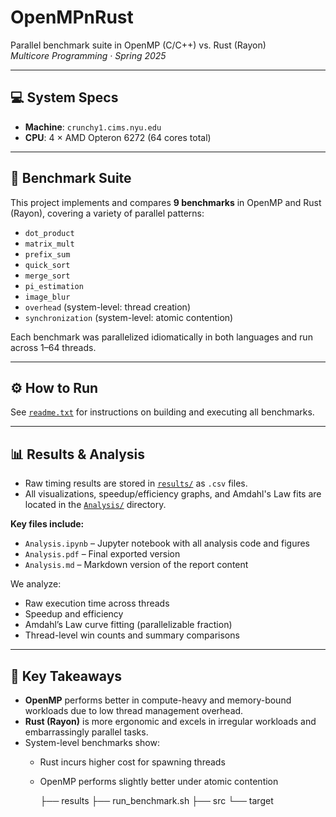 # OpenMPnRust

Parallel benchmark suite in OpenMP (C/C++) vs. Rust (Rayon)  
*Multicore Programming · Spring 2025*

---

## 💻 System Specs

- **Machine**: `crunchy1.cims.nyu.edu`  
- **CPU**: 4 × AMD Opteron 6272 (64 cores total)

---

## 🧪 Benchmark Suite

This project implements and compares **9 benchmarks** in OpenMP and Rust (Rayon), covering a variety of parallel patterns:

- `dot_product`
- `matrix_mult`
- `prefix_sum`
- `quick_sort`
- `merge_sort`
- `pi_estimation`
- `image_blur`
- `overhead` (system-level: thread creation)
- `synchronization` (system-level: atomic contention)

Each benchmark was parallelized idiomatically in both languages and run across 1–64 threads.

---

## ⚙️ How to Run

See [`readme.txt`](readme.txt) for instructions on building and executing all benchmarks.

---

## 📊 Results & Analysis

- Raw timing results are stored in [`results/`](./results/) as `.csv` files.
- All visualizations, speedup/efficiency graphs, and Amdahl's Law fits are located in the [`Analysis/`](./Analysis/) directory.

**Key files include:**

- `Analysis.ipynb` – Jupyter notebook with all analysis code and figures  
- `Analysis.pdf` – Final exported version  
- `Analysis.md` – Markdown version of the report content  

We analyze:
- Raw execution time across threads
- Speedup and efficiency
- Amdahl’s Law curve fitting (parallelizable fraction)
- Thread-level win counts and summary comparisons

---

## 📌 Key Takeaways

- **OpenMP** performs better in compute-heavy and memory-bound workloads due to low thread management overhead.
- **Rust (Rayon)** is more ergonomic and excels in irregular workloads and embarrassingly parallel tasks.
- System-level benchmarks show:
  - Rust incurs higher cost for spawning threads
  - OpenMP performs slightly better under atomic contention

    ├── results
    ├── run_benchmark.sh
    ├── src
    └── target

